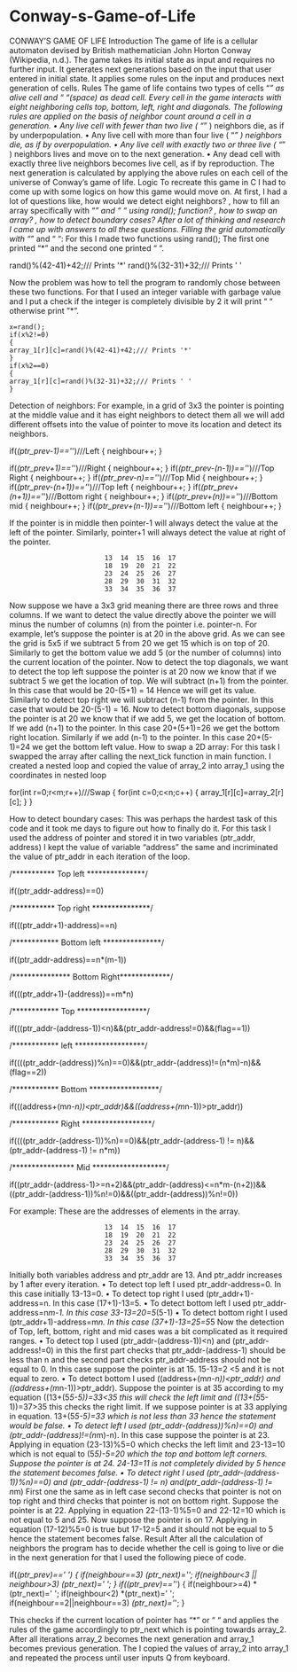 # Conway-s-Game-of-Life
CONWAY’S GAME OF LIFE
Introduction
The game of life is a cellular automaton devised by British mathematician John Horton Conway (Wikipedia, n.d.). The game takes its initial state as input and requires no further input. It generates next generations based on the input that user entered in initial state. It applies some rules on the input and produces next generation of cells.
Rules
The game of life contains two types of cells “*” as alive cell and “ “(space) as dead cell.
Every cell in the game interacts with eight neighboring cells top, bottom, left, right and diagonals. The following rules are applied on the basis of neighbor count around a cell in a generation.
•	Any live cell with fewer than two live ( “*” ) neighbors die, as if by underpopulation.
•	Any live cell with more than four live ( “*” ) neighbors die, as if by overpopulation.
•	Any live cell with exactly two or three live ( “*” ) neighbors lives and move on to the next generation.
•	Any dead cell with exactly three live neighbors becomes live cell, as if by reproduction.
The next generation is calculated by applying the above rules on each cell of the universe of Conway’s game of life.
Logic
To recreate this game in C I had to come up with some logics on how this game would move on.
At first, I had a lot of questions like, how would we detect eight neighbors? , how to fill an array specifically with “*” and “ “ using rand(); function? , how to swap an array? , how to detect boundary cases?
After a lot of thinking and research I came up with answers to all these questions.
Filling the grid automatically with “*” and “ “:
For this I made two functions using rand(); The first one printed “*” and the second one printed “ “.

rand()%(42-41)+42;/// Prints '*'
rand()%(32-31)+32;/// Prints ' '


Now the problem was how to tell the program to randomly chose between these two functions. For that I used an integer variable with garbage value and I put a check if the integer is completely divisible by 2 it will print “ “ otherwise print ”*”.
    
    x=rand();
    if(x%2!=0)
    {
    array_1[r][c]=rand()%(42-41)+42;/// Prints '*'
    }
    if(x%2==0)
    {
    array_1[r][c]=rand()%(32-31)+32;/// Prints ' '
    }


Detection of neighbors:
For example, in a grid of 3x3 the pointer is pointing at the middle value and it has eight neighbors to detect them all we will add different offsets into the value of pointer to move its location and detect its neighbors.

if(*(ptr_prev-1)=='*')///Left
 {
     neighbour++;
 }

if(*(ptr_prev+1)=='*')///Right
 {
     neighbour++;
 }
if(*(ptr_prev-(n-1))=='*')///Top Right
 {
    neighbour++;
 }
 if(*(ptr_prev-n)=='*')///Top Mid
 {
    neighbour++;
 }
 if(*(ptr_prev-(n+1))=='*')///Top left
 {
    neighbour++;
 }
 if(*(ptr_prev+(n+1))=='*')///Bottom right
 {
    neighbour++;
 }
 if(*(ptr_prev+(n))=='*')///Bottom mid
 {
    neighbour++;
 }
 if(*(ptr_prev+(n-1))=='*')///Bottom left
 {
    neighbour++;
 }


If the pointer is in middle then pointer-1 will always detect the value at the left of the pointer. Similarly, pointer+1 will always detect the value at right of the pointer. 


                            13  14  15  16  17
                            18  19  20  21  22   
                            23  24  25  26  27     
                            28  29  30  31  32     
                            33  34  35  36  37


Now suppose we have a 3x3 grid meaning there are three rows and three columns. If we want to detect the value directly above the pointer we will minus the number of columns (n) from the pointer i.e. pointer-n. For example, let’s suppose the pointer is at 20 in the above grid. As we can see the grid is 5x5 if we subtract 5 from 20 we get 15 which is on top of 20. Similarly to get the bottom value we add 5 (or the number of columns) into the current location of the pointer.
Now to detect the top diagonals, we want to detect the top left suppose the pointer is at 20 now we know that if we subtract 5 we get the location of top. We will subtract (n+1) from the pointer. In this case that would be 20-(5+1) = 14 Hence we will get its value. Similarly to detect top right we will subtract (n-1) from the pointer. In this case that would be 20-(5-1) = 16.
Now to detect bottom diagonals, suppose the pointer is at 20 we know that if we add 5, we get the location of bottom. If we add (n+1) to the pointer. In this case 20+(5+1)=26 we get the bottom right location. Similarly if we add (n-1) to the pointer. In this case 20+(5-1)=24 we get the bottom left value.
How to swap a 2D array:
For this task I swapped the array after calling the next_tick function in main function. I created a nested loop and copied the value of array_2 into array_1 using the coordinates in nested loop
    
   for(int r=0;r<m;r++)///Swap
    {
        for(int c=0;c<n;c++)
        {
        array_1[r][c]=array_2[r][c];
        }
    }


How to detect boundary cases:
This was perhaps the hardest task of this code and it took me days to figure out how to finally do it. For this task I used the address of pointer and stored it in two variables (ptr_addr, address) I kept the value of variable “address” the same and incriminated the value of ptr_addr in each iteration of the loop.

/*********** Top left ***************/

if((ptr_addr-address)==0)
   
/*********** Top right ***************/

if(((ptr_addr+1)-address)==n)
   
/************ Bottom left ***************/

if((ptr_addr-address)==n*(m-1))
   
/*************** Bottom Right*************/

if(((ptr_addr+1)-(address))==m*n)

/************ Top ******************/

if(((ptr_addr-(address-1))<n)&&(ptr_addr-address!=0)&&(flag==1))

/************ left ******************/

if((((ptr_addr-(address))%n)==0)&&(ptr_addr-(address)!=(n*m)-n)&&(flag==2))
   
/************ Bottom ******************/

if(((address+(m*n-n))<ptr_addr)&&((address+(m*n-1))>ptr_addr))

/************ Right ******************/

if((((ptr_addr-(address-1))%n)==0)&&(ptr_addr-(address-1) != n)&&(ptr_addr-(address-1) != n*m))
   
 /**************** Mid *******************/
 
if((ptr_addr-(address-1)>=n+2)&&(ptr_addr-(address)<=n*m-(n+2))&&((ptr_addr-(address-1))%n!=0)&&((ptr_addr-(address))%n!=0))


For example:
These are the addresses of elements in the array.


                            13  14  15  16  17
                            18  19  20  21  22   
                            23  24  25  26  27     
                            28  29  30  31  32     
                            33  34  35  36  37


Initially both variables address and ptr_addr are 13. And ptr_addr increases by 1 after every iteration.
•	To detect top left I used ptr_addr-address=0. In this case initially 13-13=0.
•	To detect top right I used (ptr_addr+1)-address=n. In this case (17+1)-13=5.
•	To detect bottom left I used ptr_addr-address=n*m-1. In this case 33-13=20=5*(5-1)
•	To detect bottom right I used (ptr_addr+1)-address=m*n. In this case (37+1)-13=25=5*5
Now the detection of Top, left, bottom, right and mid cases was a bit complicated as it required ranges.
•	To detect top I used (ptr_addr-(address-1))<n) and (ptr_addr-address!=0) in this the first part checks that ptr_addr-(address-1) should be less than n and the second part checks ptr_addr-address should not be equal to 0. In this case suppose the pointer is at 15. 15-13=2 <5 and it is not equal to zero.
•	To detect bottom I used ((address+(m*n-n))<ptr_addr) and ((address+(m*n-1))>ptr_addr). Suppose the pointer is at 35 according to my equation ((13+(5*5-5))=33<35 this will check the left limit and ((13+(5*5-1))=37>35 this checks the right limit. If we suppose pointer is at 33 applying in equation. 13+(5*5-5)=33 which is not less than 33 hence the statement would be false.
•	To detect left I used (ptr_addr-(address))%n)==0) and (ptr_addr-(address)!=(n*m)-n). In this case suppose the pointer is at 23. Applying in equation (23-13)%5=0 which checks the left limit and 23-13=10 which is not equal to (5*5)-5=20 which the top and bottom left corners. Suppose the pointer is at 24. 24-13=11 is not completely divided by 5 hence the statement becomes false.
•	To detect right I used (ptr_addr-(address-1))%n)==0) and (ptr_addr-(address-1) != n) and(ptr_addr-(address-1) != n*m) First one the same as in left case second checks that pointer is not on top right and third checks that pointer is not on bottom right. Suppose the pointer is at 22. Applying in equation 22-(13-1)%5=0 and 22-12=10 which is not equal to 5 and 25. Now suppose the pointer is on 17. Applying in equation (17-12)%5=0 is true but 17-12=5 and it should not be equal to 5 hence the statement becomes false.
Result
After all the calculation of neighbors the program has to decide whether the cell is going to live or die in the next generation for that I used the following piece of code.

if(*(ptr_prev)==' ')
{
    if(neighbour==3)
        *(ptr_next)='*';
    if(neighbour<3 || neighbour>3)
        *(ptr_next)=' ';
}
if(*(ptr_prev)=='*')
{
    if(neighbour>=4)
        *(ptr_next)=' ';
    if(neighbour<2)
        *(ptr_next)=' ';
    if(neighbour==2||neighbour==3)
        *(ptr_next)='*';
}


This checks if the current location of pointer has “*” or “ “ and applies the rules of the game accordingly to ptr_next which is pointing towards array_2. After all iterations array_2 becomes the next generation and array_1 becomes previous generation. The I copied the values of array_2 into array_1 and repeated the process until user inputs Q from keyboard.
